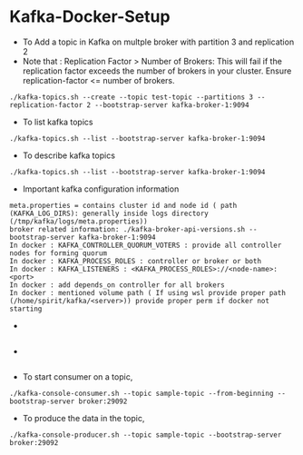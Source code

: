 # Kafka-Docker-Setup

- To Add a topic in Kafka on multple broker with partition 3 and replication 2
- Note that : Replication Factor > Number of Brokers: This will fail if the replication factor exceeds the number of brokers in your cluster.     Ensure replication-factor <= number of brokers.

```
./kafka-topics.sh --create --topic test-topic --partitions 3 --replication-factor 2 --bootstrap-server kafka-broker-1:9094
```

- To list kafka topics

```
./kafka-topics.sh --list --bootstrap-server kafka-broker-1:9094
```

- To describe kafka topics

```
./kafka-topics.sh --list --bootstrap-server kafka-broker-1:9094
```

- Important kafka configuration information

```
meta.properties = contains cluster id and node id ( path (KAFKA_LOG_DIRS): generally inside logs directory (/tmp/kafka/logs/meta.properties))
broker related information: ./kafka-broker-api-versions.sh --bootstrap-server kafka-broker-1:9094
In docker : KAFKA_CONTROLLER_QUORUM_VOTERS : provide all controller nodes for forming quorum
In docker : KAFKA_PROCESS_ROLES : controller or broker or both
In docker : KAFKA_LISTENERS : <KAFKA_PROCESS_ROLES>://<node-name>:<port>
In docker : add depends_on controller for all brokers
In docker : mentioned volume path ( If using wsl provide proper path (/home/spirit/kafka/<server>)) provide proper perm if docker not starting
```

-

```

```

-

```

```

- To start consumer on a topic,

```
./kafka-console-consumer.sh --topic sample-topic --from-beginning --bootstrap-server broker:29092
```


- To produce the data in the topic,

```
./kafka-console-producer.sh --topic sample-topic --bootstrap-server broker:29092
```